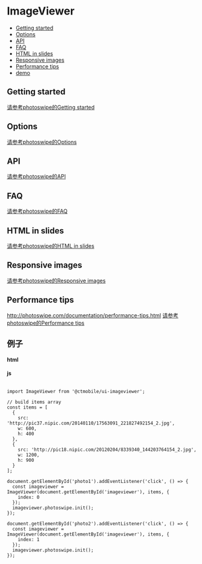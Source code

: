 # ImageViewer

* [Getting started](#imageviewer-started)
* [Options](#imageviewer-options)
* [API](#imageviewer-api)
* [FAQ](#imageviewer-faq)
* [HTML in slides](#imageviewer-htmlinslides)
* [Responsive images](#imageviewer-responsiveimages)
* [Performance tips](#imageviewer-performancetips)
* [demo](#imageviewer-demo)

## Getting started

[请参考photoswipe的Getting started](http://photoswipe.com/documentation/getting-started.html)

## Options

[请参考photoswipe的Options](http://photoswipe.com/documentation/options.html)

## API

[请参考photoswipe的API](http://photoswipe.com/documentation/api.html)

## FAQ

[请参考photoswipe的FAQ](http://photoswipe.com/documentation/faq.html)

## HTML in slides

[请参考photoswipe的HTML in slides](http://photoswipe.com/documentation/custom-html-in-slides.html)

## Responsive images

[请参考photoswipe的Responsive images](http://photoswipe.com/documentation/responsive-images.html)

## Performance tips

http://photoswipe.com/documentation/performance-tips.html
[请参考photoswipe的Performance tips](http://photoswipe.com/documentation/performance-tips.html)

## 例子

#### html

#### js

```

import ImageViewer from '@ctmobile/ui-imageviewer';

// build items array
const items = [
  {
    src: 'http://pic37.nipic.com/20140110/17563091_221827492154_2.jpg',
    w: 600,
    h: 400
  },
  {
    src: 'http://pic18.nipic.com/20120204/8339340_144203764154_2.jpg',
    w: 1200,
    h: 900
  }
];

document.getElementById('photo1').addEventListener('click', () => {
  const imageviewer = ImageViewer(document.getElementById('imageviewer'), items, {
    index: 0
  });
  imageviewer.photoswipe.init();
});

document.getElementById('photo2').addEventListener('click', () => {
  const imageviewer = ImageViewer(document.getElementById('imageviewer'), items, {
    index: 1
  });
  imageviewer.photoswipe.init();
});

```
